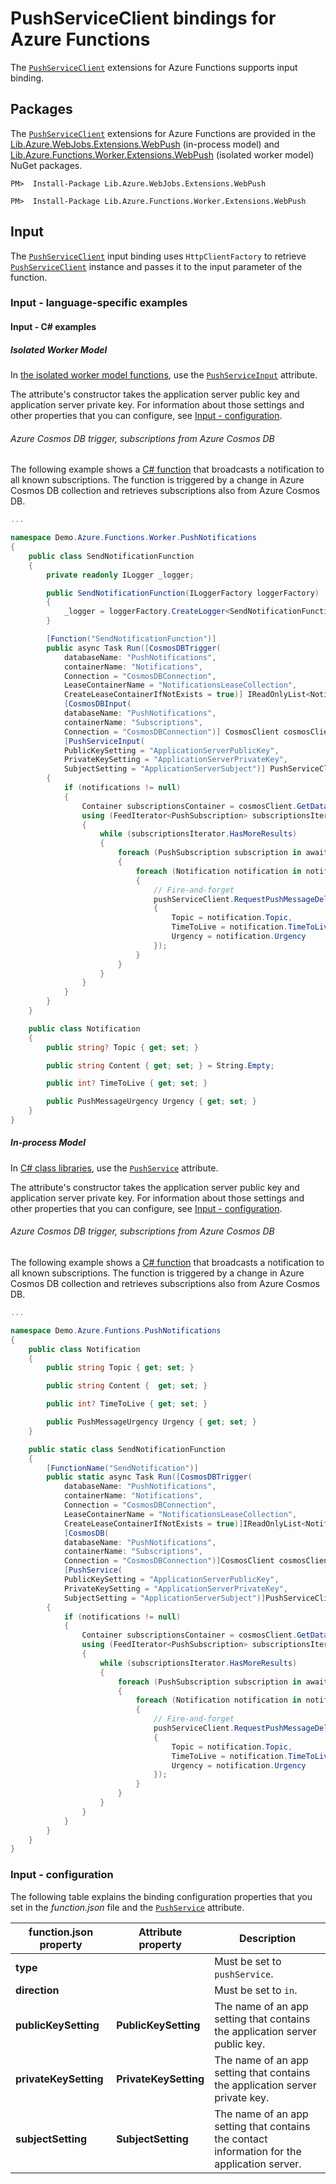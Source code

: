 ﻿# PushServiceClient bindings for Azure Functions

The [`PushServiceClient`](../api/Lib.Net.Http.WebPush.PushServiceClient.html) extensions for Azure Functions supports input binding.

## Packages

The [`PushServiceClient`](../api/Lib.Net.Http.WebPush.PushServiceClient.html) extensions for Azure Functions are provided in the [Lib.Azure.WebJobs.Extensions.WebPush](https://www.nuget.org/packages/Lib.Azure.WebJobs.Extensions.WebPush) (in-process model) and [Lib.Azure.Functions.Worker.Extensions.WebPush](https://www.nuget.org/packages/Lib.Azure.Functions.Worker.Extensions.WebPush) (isolated worker model) NuGet packages.

```
PM>  Install-Package Lib.Azure.WebJobs.Extensions.WebPush
```

```
PM>  Install-Package Lib.Azure.Functions.Worker.Extensions.WebPush
```

## Input

The [`PushServiceClient`](../api/Lib.Net.Http.WebPush.PushServiceClient.html) input binding uses `HttpClientFactory` to retrieve [`PushServiceClient`](../api/Lib.Net.Http.WebPush.PushServiceClient.html) instance and passes it to the input parameter of the function.

### Input - language-specific examples

#### Input - C# examples

##### Isolated Worker Model
In [the isolated worker model functions](https://learn.microsoft.com/en-us/azure/azure-functions/dotnet-isolated-process-guide?tabs=windows), use the [`PushServiceInput`](../api/Lib.Azure.Functions.Worker.Extensions.WebPush.PushServiceInputAttribute.html) attribute.

The attribute's constructor takes the application server public key and application server private key. For information about those settings and other properties that you can configure, see [Input - configuration](#input---configuration).

###### Azure Cosmos DB trigger, subscriptions from Azure Cosmos DB
The following example shows a [C# function](https://docs.microsoft.com/en-us/azure/azure-functions/functions-dotnet-class-library) that broadcasts a notification to all known subscriptions. The function is triggered by a change in Azure Cosmos DB collection and retrieves subscriptions also from Azure Cosmos DB.

```cs
...

namespace Demo.Azure.Functions.Worker.PushNotifications
{
    public class SendNotificationFunction
    {
        private readonly ILogger _logger;

        public SendNotificationFunction(ILoggerFactory loggerFactory)
        {
            _logger = loggerFactory.CreateLogger<SendNotificationFunction>();
        }

        [Function("SendNotificationFunction")]
        public async Task Run([CosmosDBTrigger(
            databaseName: "PushNotifications",
            containerName: "Notifications",
            Connection = "CosmosDBConnection",
            LeaseContainerName = "NotificationsLeaseCollection",
            CreateLeaseContainerIfNotExists = true)] IReadOnlyList<Notification> notifications,
            [CosmosDBInput(
            databaseName: "PushNotifications",
            containerName: "Subscriptions",
            Connection = "CosmosDBConnection")] CosmosClient cosmosClient,
            [PushServiceInput(
            PublicKeySetting = "ApplicationServerPublicKey",
            PrivateKeySetting = "ApplicationServerPrivateKey",
            SubjectSetting = "ApplicationServerSubject")] PushServiceClient pushServiceClient)
        {
            if (notifications != null)
            {
                Container subscriptionsContainer = cosmosClient.GetDatabase("PushNotifications").GetContainer("Subscriptions");
                using (FeedIterator<PushSubscription> subscriptionsIterator = subscriptionsContainer.GetItemQueryIterator<PushSubscription>())
                {
                    while (subscriptionsIterator.HasMoreResults)
                    {
                        foreach (PushSubscription subscription in await subscriptionsIterator.ReadNextAsync())
                        {
                            foreach (Notification notification in notifications)
                            {
                                // Fire-and-forget
                                pushServiceClient.RequestPushMessageDeliveryAsync(subscription, new PushMessage(notification.Content)
                                {
                                    Topic = notification.Topic,
                                    TimeToLive = notification.TimeToLive,
                                    Urgency = notification.Urgency
                                });
                            }
                        }
                    }
                }
            }
        }
    }

    public class Notification
    {
        public string? Topic { get; set; }

        public string Content { get; set; } = String.Empty;

        public int? TimeToLive { get; set; }

        public PushMessageUrgency Urgency { get; set; }
    }
}
```

##### In-process Model
In [C# class libraries](https://docs.microsoft.com/en-us/azure/azure-functions/functions-dotnet-class-library), use the [`PushService`](../api/Lib.Azure.WebJobs.Extensions.WebPush.Bindings.PushServiceAttribute.html) attribute.

The attribute's constructor takes the application server public key and application server private key. For information about those settings and other properties that you can configure, see [Input - configuration](#input---configuration).

###### Azure Cosmos DB trigger, subscriptions from Azure Cosmos DB
The following example shows a [C# function](https://docs.microsoft.com/en-us/azure/azure-functions/functions-dotnet-class-library) that broadcasts a notification to all known subscriptions. The function is triggered by a change in Azure Cosmos DB collection and retrieves subscriptions also from Azure Cosmos DB.

```cs
...

namespace Demo.Azure.Funtions.PushNotifications
{
    public class Notification
    {
        public string Topic { get; set; }

        public string Content {  get; set; }

        public int? TimeToLive { get; set; }

        public PushMessageUrgency Urgency { get; set; }
    }

    public static class SendNotificationFunction
    {
        [FunctionName("SendNotification")]
        public static async Task Run([CosmosDBTrigger(
            databaseName: "PushNotifications",
            containerName: "Notifications",
            Connection = "CosmosDBConnection",
            LeaseContainerName = "NotificationsLeaseCollection",
            CreateLeaseContainerIfNotExists = true)]IReadOnlyList<Notification> notifications,
            [CosmosDB(
            databaseName: "PushNotifications",
            containerName: "Subscriptions",
            Connection = "CosmosDBConnection")]CosmosClient cosmosClient,
            [PushService(
            PublicKeySetting = "ApplicationServerPublicKey",
            PrivateKeySetting = "ApplicationServerPrivateKey",
            SubjectSetting = "ApplicationServerSubject")]PushServiceClient pushServiceClient)
        {
            if (notifications != null)
            {
                Container subscriptionsContainer = cosmosClient.GetDatabase("PushNotifications").GetContainer("Subscriptions");
                using (FeedIterator<PushSubscription> subscriptionsIterator = subscriptionsContainer.GetItemQueryIterator<PushSubscription>())
                {
                    while (subscriptionsIterator.HasMoreResults)
                    {
                        foreach (PushSubscription subscription in await subscriptionsIterator.ReadNextAsync())
                        {
                            foreach (Notification notification in notifications)
                            {
                                // Fire-and-forget
                                pushServiceClient.RequestPushMessageDeliveryAsync(subscription, new PushMessage(notification.Content)
                                {
                                    Topic = notification.Topic,
                                    TimeToLive = notification.TimeToLive,
                                    Urgency = notification.Urgency
                                });
                            }
                        }
                    }
                }
            }
        }
    }
}
```

### Input - configuration

The following table explains the binding configuration properties that you set in the *function.json* file and the [`PushService`](../api/Lib.Azure.WebJobs.Extensions.WebPush.Bindings.PushServiceAttribute.html) attribute.

|function.json property | Attribute property |Description|
|---------|---------|----------------------|
|**type** || Must be set to `pushService`. |
|**direction** || Must be set to `in`. |
|**publicKeySetting**|**PublicKeySetting** | The name of an app setting that contains the application server public key. |
|**privateKeySetting**|**PrivateKeySetting** | The name of an app setting that contains the application server private key. |
|**subjectSetting**|**SubjectSetting** | The name of an app setting that contains the contact information for the application server. |
